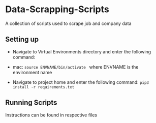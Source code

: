 
# Data-Scrapping-Scripts
A collection of scripts used to scrape job and company data

## Setting up

* Navigate to Virtual Environments directory and enter the following command: 
- mac: `source ENVNAME/bin/activate ` where ENVNAME is the environment name
    
* Navigate to project home and enter the following command: `pip3 install -r requirements.txt ` 

## Running Scripts

Instructions can be found in respective files
